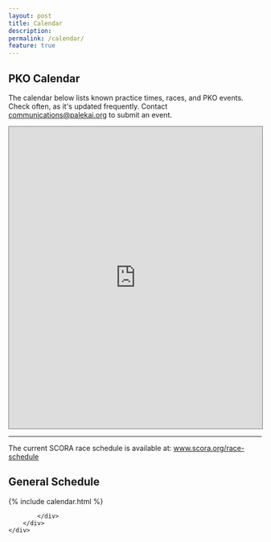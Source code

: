 ```yaml
---
layout: post
title: Calendar
description: 
permalink: /calendar/
feature: true
---
```


<h2>PKO Calendar</h2>
<p>The calendar below lists known practice times, races, and PKO events. Check often, as it's updated frequently. Contact <a href="mailto://communications@palekai.org">communications@palekai.org</a> to submit an event.</p>

<iframe src="https://calendar.google.com/calendar/embed?height=600&amp;wkst=1&amp;bgcolor=%23ffffff&amp;ctz=America%2FLos_Angeles&amp;src=cGFsZWthaW91dHJpZ2dlckBnbWFpbC5jb20&amp;src=ZTYyaXRhYW5va3A2OTZmbThmbzBoMnRvcHVycmM2cTZAaW1wb3J0LmNhbGVuZGFyLmdvb2dsZS5jb20&amp;color=%235600c8&amp;color=%23E4C441&amp;showTitle=0&amp;showPrint=0&amp;showTz=1&amp;mode=AGENDA" style="border:solid 1px #777" width="100%" height="600" frameborder="0" scrolling="no"></iframe>

<!-- integrate this one sometime
	https://codepen.io/lonekorean/pen/doXjJG?depth=everything&order=popularity&page=3&q=Calendar+&show_forks=false
-->
<hr/>
The current SCORA race schedule is available at: <a href="https://www.scora.org/race-schedule">www.scora.org/race-schedule</a>
<h2>General Schedule</h2>
<div class="row">
	<div class="8u 12u$(small)">
		{% include calendar.html %}
	</div>
	<div class="4u$ 12u$(small)">
		<div class="box alt">
			<div class="row 50% uniform">
				<div class="12u"><span class="image fit"><img src="/assets/images/mens-team-carry.jpg" alt="" /></span></div>
				<div class="12u"><span class="image fit"><img src="/assets/images/womens-team-afterrace-1.jpg" alt="" /></span></div>
				<div class="12u$"><span class="image fit"><img src="/assets/images/outriggers-onwater-1.jpg" alt="" /></span></div>
				<!-- Break -->
				<div class="12u"><span class="image fit"><img src="/assets/images/outriggers-onwater-2.jpg" alt="" /></span></div>
				<div class="12u"><span class="image fit"><img src="/assets/images/outriggers-onwater-avila.jpg" alt="" /></span></div>
				<div class="12u$"><span class="image fit"><img src="/assets/images/outriggers-onwater-mb.jpg" alt="" /></span></div>
				
			</div>
		</div>
	</div>
</div>